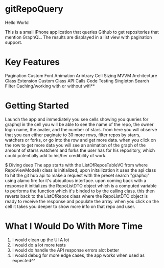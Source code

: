 # gitRepoQuery
Hello World

This is a small iPhone application that queries Github to get repositories that mention GraphQL. The results are displayed in a list view with pagination support. 

# Key Features
Pagination 
Custom Font 
Animation
Aribtrary Cell Sizing
MVVM Architecture 
Class Extension
Custom Class
API Calls
Code Testing 
Singleton
Search 
Filter
Caching/working with or without wifi**

# Getting Started
Launch the app and immediately you see cells showing you queries for graphql in the cell you will be able to see the name of the repo, the owner login name, the avater, and the number of stars.
from here you will observe that you can either paginate to 30 more rows, filter repos by starrs, watchers or forks, or go into the row and get more data.
when you click on the row to get more data you will see an animation of the graph of the amount of starrs watchers and forks the user has for his repository, which could potentially add to his/her credibility of work.

$ Diving deep
The app starts with the ListOfReposTableVC from where RepoViewModel() class is initialized, upon initailization it uses the api class to hit the git hub api to make a request with the preset search "graphql" using alamo fire for it's ubiquitous interface. upon coming back with a response it initializes the RepoListDTO object which is a computed variable to performs the function which it's binded to by the calling class. this then reverts back to the ListOfRepos class where the RepoListDTO object is ready to receive the response and populate the array. 
when you click on the cell it takes you deeper to show more info on that repo and user.

# What I Would Do With More Time
1) I would clean up the UI A lot
2) I would do a lot more tests
3) I would do handle the API response errors alot better
4) I would debug for more edge cases, the app works when used as expected^^


